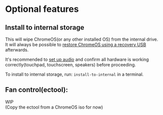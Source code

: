 # Optional features

## Install to internal storage

This will wipe ChromeOS(or any other installed OS) from the internal drive. It will always be possible
to [restore ChromeOS using a recovery USB](https://support.google.com/chromebook/answer/1080595?hl=en) afterwards.

It's recommended to [set up audio](/depthboot-pages/audio.md) and confirm all hardware is working correctly(touchpad,
touchscreen, speakers) before proceeding.

To install to internal storage, run: ``install-to-internal`` in a terminal.

## Fan control(ectool):

WIP  
(Copy the ectool from a ChromeOS iso for now)

